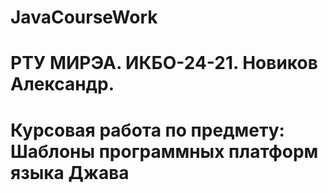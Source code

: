 # JavaCourseWork
# РТУ МИРЭА. ИКБО-24-21. Новиков Александр.
# Курсовая работа по предмету: Шаблоны программных платформ языка Джава
